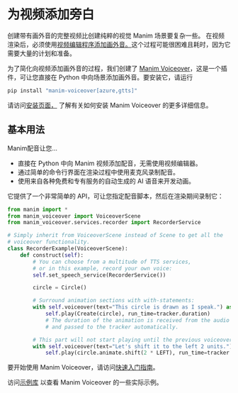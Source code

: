# 为视频添加旁白

创建带有画外音的完整视频比创建纯粹的视觉 Manim 场景要复杂一些。 在视频渲染后，必须使用[视频编辑程序添加画外音。](https://en.wikipedia.org/wiki/List_of_video_editing_software)这个过程可能很困难且耗时，因为它需要大量的计划和准备。

为了简化向视频添加画外音的过程，我们创建了 [Manim Voiceover](https://voiceover.manim.community)，这是一个插件，可让您直接在 Python 中向场景添加画外音。要安装它，请运行

```sh
pip install "manim-voiceover[azure,gtts]"
```

请访问[安装页面，](https://voiceover.manim.community/en/latest/installation.html) 了解有关如何安装 Manim Voiceover 的更多详细信息。

## 基本用法

Manim配音让您...

- 直接在 Python 中向 Manim 视频添加配音，无需使用视频编辑器。
- 通过简单的命令行界面在渲染过程中使用麦克风录制配音。
- 使用来自各种免费和专有服务的自动生成的 AI 语音来开发动画。

它提供了一个非常简单的 API，可让您指定配音脚本，然后在渲染期间录制它：

```py
from manim import *
from manim_voiceover import VoiceoverScene
from manim_voiceover.services.recorder import RecorderService

# Simply inherit from VoiceoverScene instead of Scene to get all the
# voiceover functionality.
class RecorderExample(VoiceoverScene):
    def construct(self):
        # You can choose from a multitude of TTS services,
        # or in this example, record your own voice:
        self.set_speech_service(RecorderService())

        circle = Circle()

        # Surround animation sections with with-statements:
        with self.voiceover(text="This circle is drawn as I speak.") as tracker:
            self.play(Create(circle), run_time=tracker.duration)
            # The duration of the animation is received from the audio file
            # and passed to the tracker automatically.

        # This part will not start playing until the previous voiceover is finished.
        with self.voiceover(text="Let's shift it to the left 2 units.") as tracker:
            self.play(circle.animate.shift(2 * LEFT), run_time=tracker.duration)
```

要开始使用 Manim Voiceover，请访问[快速入门指南](https://voiceover.manim.community/en/latest/quickstart.html)。

访问[示例库](https://voiceover.manim.community/en/latest/examples.html) 以查看 Manim Voiceover 的一些实际示例。

